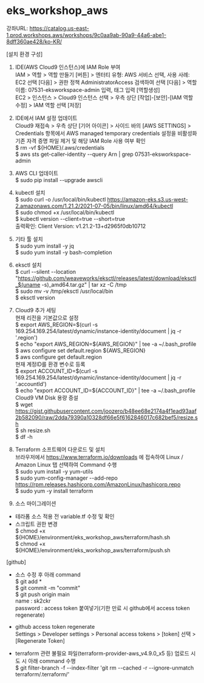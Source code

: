 # eks_workshop_aws

강좌URL: https://catalog.us-east-1.prod.workshops.aws/workshops/9c0aa9ab-90a9-44a6-abe1-8dff360ae428/ko-KR/

[설치 환경 구성]
1. IDE(AWS Cloud9 인스턴스)에 IAM Role 부여  
IAM > 역할 > 역할 만들기 [버튼] > 엔터티 유형: AWS 서비스 선택, 사용 사례: EC2 선택 [다음] > 권한 정책 AdministratorAccess 검색하여 선택 [다음] > 역할이름: 07531-eksworkspace-admin 입력, 태그 입력 [역할생성]  
EC2 > 인스턴스 > Cloud9 인스턴스 선택 > 우측 상단 [작업]-[보안]-[IAM 역할수정] > IAM 역할 선택 [저장]  

2. IDE에서 IAM 설정 업데이트  
Cloud9 재접속 > 우측 상단 [기어 아이콘] > 사이드 바의 [AWS SETTINGS] > Credentials 항목에서 AWS managed temporary credentials 설정을 비활성화  
기존 자격 증명 파일 제거 및 해당 IAM Role 사용 여부 확인  
$ rm -vf ${HOME}/.aws/credentials  
$ aws sts get-caller-identity --query Arn | grep 07531-eksworkspace-admin  

3. AWS CLI 업데이트  
$ sudo pip install --upgrade awscli  

4. kubectl 설치  
$ sudo curl -o /usr/local/bin/kubectl https://amazon-eks.s3.us-west-2.amazonaws.com/1.21.2/2021-07-05/bin/linux/amd64/kubectl  
$ sudo chmod +x /usr/local/bin/kubectl  
$ kubectl version --client=true --short=true  
출력확인: Client Version: v1.21.2-13+d2965f0db10712  

5. 기타 툴 설치  
$ sudo yum install -y jq  
$ sudo yum install -y bash-completion  

6. eksctl 설치  
$ curl --silent --location "https://github.com/weaveworks/eksctl/releases/latest/download/eksctl_$(uname -s)_amd64.tar.gz" | tar xz -C /tmp  
$ sudo mv -v /tmp/eksctl /usr/local/bin  
$ eksctl version  

7. Cloud9 추가 세팅  
현재 리전을 기본값으로 설정  
$ export AWS_REGION=$(curl -s 169.254.169.254/latest/dynamic/instance-identity/document | jq -r '.region')  
$ echo "export AWS_REGION=${AWS_REGION}" | tee -a ~/.bash_profile  
$ aws configure set default.region ${AWS_REGION}  
$ aws configure get default.region  
현재 계정ID를 환경 변수로 등록  
$ export ACCOUNT_ID=$(curl -s 169.254.169.254/latest/dynamic/instance-identity/document | jq -r '.accountId')  
$ echo "export ACCOUNT_ID=${ACCOUNT_ID}" | tee -a ~/.bash_profile  
Cloud9 VM Disk 용량 증설  
$ wget https://gist.githubusercontent.com/joozero/b48ee68e2174a4f1ead93aaf2b582090/raw/2dda79390a10328df66e5f6162846017c682bef5/resize.sh  
$ sh resize.sh  
$ df -h  

8. Terraform 소프트웨어 다운로드 및 설치  
브라우저에서 https://www.terraform.io/downloads 에 접속하여 Linux / Amazon Linux 탭 선택하여 Command 수행  
$ sudo yum install -y yum-utils  
$ sudo yum-config-manager --add-repo https://rpm.releases.hashicorp.com/AmazonLinux/hashicorp.repo  
$ sudo yum -y install terraform  

9. 소스 마이그레이션  
- 테라폼 소스 적용 전 variable.tf 수정 및 확인  
- 스크립트 권한 변경  
$ chmod +x ${HOME}/environment/eks_workshop_aws/terraform/hash.sh  
$ chmod +x ${HOME}/environment/eks_workshop_aws/terraform/push.sh  

[github]  
- 소스 수정 후 아래 command  
$ git add *  
$ git commit -m "commit"  
$ git push origin main  
name : sk2ckr  
password : access token 붙여넣기(기한 만료 시 github에서 access token regenerate)  

- github access token regenerate  
Settings > Developer settings > Personal access tokens > [token] 선택 > [Regenerate Token]  

- terraform 관련 불필요 파일(terraform-provider-aws_v4.9.0_x5 등) 업로드 시도 시 아래 command 수행  
$ git filter-branch -f --index-filter 'git rm --cached -r --ignore-unmatch terraform/.terraform/'  

